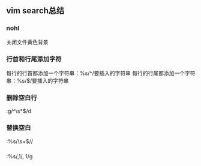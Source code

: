 ## vim search总结

### nohl
关闭文件黄色背景

### 行首和行尾添加字符 
每行的行首都添加一个字符串：%s/^/要插入的字符串
每行的行尾都添加一个字符串：%s/$/要插入的字符串

### 删除空白行 
:g/^\s*$/d

### 替换空白
:%s/\s\+$//

###
:%s/,1/,1/g
